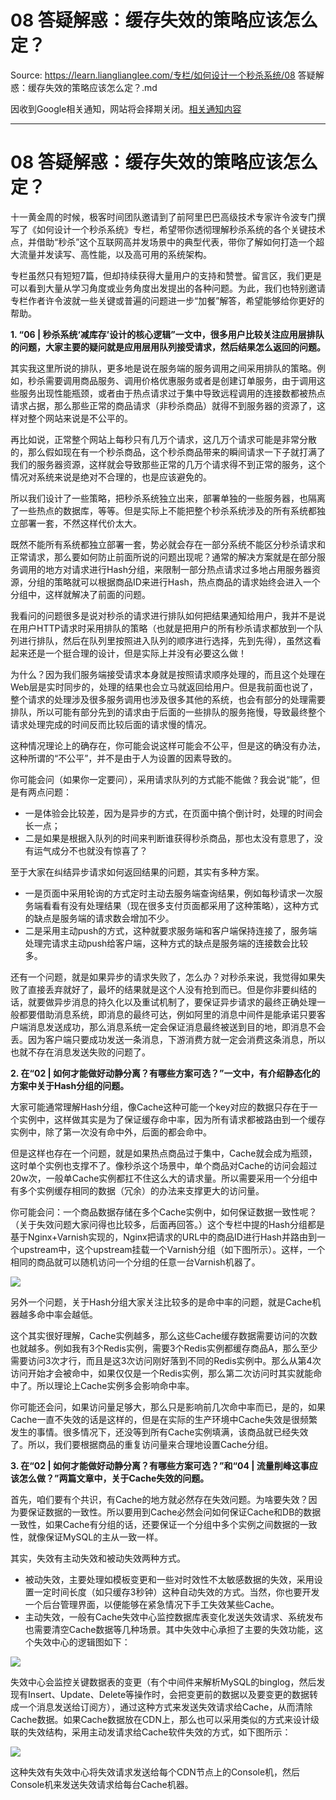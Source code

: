 # 08 答疑解惑：缓存失效的策略应该怎么定？ 

Source: https://learn.lianglianglee.com/专栏/如何设计一个秒杀系统/08 答疑解惑：缓存失效的策略应该怎么定？.md

因收到Google相关通知，网站将会择期关闭。[相关通知内容](https://lumendatabase.org/notices/44265620)

---

# 08 答疑解惑：缓存失效的策略应该怎么定？

十一黄金周的时候，极客时间团队邀请到了前阿里巴巴高级技术专家许令波专门撰写了《如何设计一个秒杀系统》专栏，希望带你透彻理解秒杀系统的各个关键技术点，并借助“秒杀”这个互联网高并发场景中的典型代表，带你了解如何打造一个超大流量并发读写、高性能，以及高可用的系统架构。

专栏虽然只有短短7篇，但却持续获得大量用户的支持和赞誉。留言区，我们更是可以看到大量从学习角度或业务角度出发提出的各种问题。为此，我们也特别邀请专栏作者许令波就一些关键或普遍的问题进一步“加餐”解答，希望能够给你更好的帮助。

**1. “06 | 秒杀系统‘减库存’设计的核心逻辑”一文中，很多用户比较关注应用层排队的问题，大家主要的疑问就是应用层用队列接受请求，然后结果怎么返回的问题。**

其实我这里所说的排队，更多地是说在服务端的服务调用之间采用排队的策略。例如，秒杀需要调用商品服务、调用价格优惠服务或者是创建订单服务，由于调用这些服务出现性能瓶颈，或者由于热点请求过于集中导致远程调用的连接数都被热点请求占据，那么那些正常的商品请求（非秒杀商品）就得不到服务器的资源了，这样对整个网站来说是不公平的。

再比如说，正常整个网站上每秒只有几万个请求，这几万个请求可能是非常分散的，那么假如现在有一个秒杀商品，这个秒杀商品带来的瞬间请求一下子就打满了我们的服务器资源，这样就会导致那些正常的几万个请求得不到正常的服务，这个情况对系统来说是绝对不合理的，也是应该避免的。

所以我们设计了一些策略，把秒杀系统独立出来，部署单独的一些服务器，也隔离了一些热点的数据库，等等。但是实际上不能把整个秒杀系统涉及的所有系统都独立部署一套，不然这样代价太大。

既然不能所有系统都独立部署一套，势必就会存在一部分系统不能区分秒杀请求和正常请求，那么要如何防止前面所说的问题出现呢？通常的解决方案就是在部分服务调用的地方对请求进行Hash分组，来限制一部分热点请求过多地占用服务器资源，分组的策略就可以根据商品ID来进行Hash，热点商品的请求始终会进入一个分组中，这样就解决了前面的问题。

我看问的问题很多是说对秒杀的请求进行排队如何把结果通知给用户，我并不是说在用户HTTP请求时采用排队的策略（也就是把用户的所有秒杀请求都放到一个队列进行排队，然后在队列里按照进入队列的顺序进行选择，先到先得），虽然这看起来还是一个挺合理的设计，但是实际上并没有必要这么做！

为什么？因为我们服务端接受请求本身就是按照请求顺序处理的，而且这个处理在Web层是实时同步的，处理的结果也会立马就返回给用户。但是我前面也说了，整个请求的处理涉及很多服务调用也涉及很多其他的系统，也会有部分的处理需要排队，所以可能有部分先到的请求由于后面的一些排队的服务拖慢，导致最终整个请求处理完成的时间反而比较后面的请求慢的情况。

这种情况理论上的确存在，你可能会说这样可能会不公平，但是这的确没有办法，这种所谓的“不公平”，并不是由于人为设置的因素导致的。

你可能会问（如果你一定要问），采用请求队列的方式能不能做？我会说“能”，但是有两点问题：

* 一是体验会比较差，因为是异步的方式，在页面中搞个倒计时，处理的时间会长一点；
* 二是如果是根据入队列的时间来判断谁获得秒杀商品，那也太没有意思了，没有运气成分不也就没有惊喜了？

至于大家在纠结异步请求如何返回结果的问题，其实有多种方案。

* 一是页面中采用轮询的方式定时主动去服务端查询结果，例如每秒请求一次服务端看看有没有处理结果（现在很多支付页面都采用了这种策略），这种方式的缺点是服务端的请求数会增加不少。
* 二是采用主动push的方式，这种就要求服务端和客户端保持连接了，服务端处理完请求主动push给客户端，这种方式的缺点是服务端的连接数会比较多。

还有一个问题，就是如果异步的请求失败了，怎么办？对秒杀来说，我觉得如果失败了直接丢弃就好了，最坏的结果就是这个人没有抢到而已。但是你非要纠结的话，就要做异步消息的持久化以及重试机制了，要保证异步请求的最终正确处理一般都要借助消息系统，即消息的最终可达，例如阿里的消息中间件是能承诺只要客户端消息发送成功，那么消息系统一定会保证消息最终被送到目的地，即消息不会丢。因为客户端只要成功发送一条消息，下游消费方就一定会消费这条消息，所以也就不存在消息发送失败的问题了。

**2. 在“02 | 如何才能做好动静分离？有哪些方案可选？”一文中，有介绍静态化的方案中关于Hash分组的问题。**

大家可能通常理解Hash分组，像Cache这种可能一个key对应的数据只存在于一个实例中，这样做其实是为了保证缓存命中率，因为所有请求都被路由到一个缓存实例中，除了第一次没有命中外，后面的都会命中。

但是这样也存在一个问题，就是如果热点商品过于集中，Cache就会成为瓶颈，这时单个实例也支撑不了。像秒杀这个场景中，单个商品对Cache的访问会超过20w次，一般单Cache实例都扛不住这么大的请求量。所以需要采用一个分组中有多个实例缓存相同的数据（冗余）的办法来支撑更大的访问量。

你可能会问：一个商品数据存储在多个Cache实例中，如何保证数据一致性呢？（关于失效问题大家问得也比较多，后面再回答。）这个专栏中提的Hash分组都是基于Nginx+Varnish实现的，Nginx把请求的URL中的商品ID进行Hash并路由到一个upstream中，这个upstream挂载一个Varnish分组（如下图所示）。这样，一个相同的商品就可以随机访问一个分组的任意一台Varnish机器了。

![](assets/76b3292f992697fe117852c3159c9fdb.jpg)

另外一个问题，关于Hash分组大家关注比较多的是命中率的问题，就是Cache机器越多命中率会越低。

这个其实很好理解，Cache实例越多，那么这些Cache缓存数据需要访问的次数也就越多。例如我有3个Redis实例，需要3个Redis实例都缓存商品A，那么至少需要访问3次才行，而且是这3次访问刚好落到不同的Redis实例中。那么从第4次访问开始才会被命中，如果仅仅是一个Redis实例，那么第二次访问时其实就能命中了。所以理论上Cache实例多会影响命中率。

你可能还会问，如果访问量足够大，那么只是影响前几次命中率而已，是的，如果Cache一直不失效的话是这样的，但是在实际的生产环境中Cache失效是很频繁发生的事情。很多情况下，还没等到所有Cache实例填满，该商品就已经失效了。所以，我们要根据商品的重复访问量来合理地设置Cache分组。

**3. 在“02 | 如何才能做好动静分离？有哪些方案可选？”和“04 | 流量削峰这事应该怎么做？”两篇文章中，关于Cache失效的问题。**

首先，咱们要有个共识，有Cache的地方就必然存在失效问题。为啥要失效？因为要保证数据的一致性。所以要用到Cache必然会问如何保证Cache和DB的数据一致性，如果Cache有分组的话，还要保证一个分组中多个实例之间数据的一致性，就像保证MySQL的主从一致一样。

其实，失效有主动失效和被动失效两种方式。

* 被动失效，主要处理如模板变更和一些对时效性不太敏感数据的失效，采用设置一定时间长度（如只缓存3秒钟）这种自动失效的方式。当然，你也要开发一个后台管理界面，以便能够在紧急情况下手工失效某些Cache。
* 主动失效，一般有Cache失效中心监控数据库表变化发送失效请求、系统发布也需要清空Cache数据等几种场景。其中失效中心承担了主要的失效功能，这个失效中心的逻辑图如下：

![](assets/7e9b45adfc8b31616d9c675415bfdd54.jpg)

失效中心会监控关键数据表的变更（有个中间件来解析MySQL的binglog，然后发现有Insert、Update、Delete等操作时，会把变更前的数据以及要变更的数据转成一个消息发送给订阅方），通过这种方式来发送失效请求给Cache，从而清除Cache数据。如果Cache数据放在CDN上，那么也可以采用类似的方式来设计级联的失效结构，采用主动发请求给Cache软件失效的方式，如下图所示：

![](assets/4bdba84115a2386409fee083e96f8671.jpg)

这种失效有失效中心将失效请求发送给每个CDN节点上的Console机，然后Console机来发送失效请求给每台Cache机器。